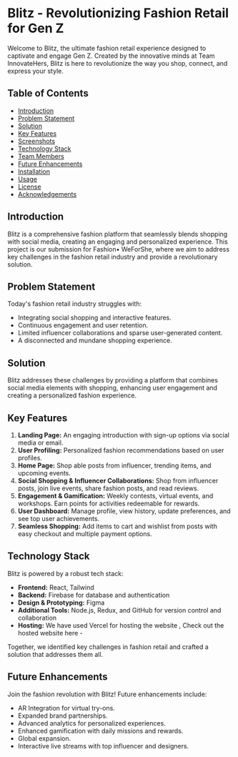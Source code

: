 # Blitz - Revolutionizing Fashion Retail for Gen Z

Welcome to Blitz, the ultimate fashion retail experience designed to captivate and engage Gen Z. Created by the innovative minds at Team InnovateHers, Blitz is here to revolutionize the way you shop, connect, and express your style.

## Table of Contents

- [Introduction](#introduction)
- [Problem Statement](#problem-statement)
- [Solution](#solution)
- [Key Features](#key-features)
- [Screenshots](#screenshots)
- [Technology Stack](#technology-stack)
- [Team Members](#team-members)
- [Future Enhancements](#future-enhancements)
- [Installation](#installation)
- [Usage](#usage)
- [License](#license)
- [Acknowledgements](#acknowledgements)

## Introduction

Blitz is a comprehensive fashion platform that seamlessly blends shopping with social media, creating an engaging and personalized experience. This project is our submission for Fashion• WeForShe, where we aim to address key challenges in the fashion retail industry and provide a revolutionary solution.

## Problem Statement

Today's fashion retail industry struggles with:
- Integrating social shopping and interactive features.
- Continuous engagement and user retention.
- Limited influencer collaborations and sparse user-generated content.
- A disconnected and mundane shopping experience.

## Solution

Blitz addresses these challenges by providing a platform that combines social media elements with shopping, enhancing user engagement and creating a personalized fashion experience.

## Key Features

1. **Landing Page:** An engaging introduction with sign-up options via social media or email.
2. **User Profiling:** Personalized fashion recommendations based on user profiles.
3. **Home Page:** Shop able posts from influencer, trending items, and upcoming events.
4. **Social Shopping & Influencer Collaborations:** Shop from influencer posts, join live events, share fashion posts, and read reviews.
5. **Engagement & Gamification:** Weekly contests, virtual events, and workshops. Earn points for activities redeemable for rewards.
6. **User Dashboard:** Manage profile, view history, update preferences, and see top user achievements.
7. **Seamless Shopping:** Add items to cart and wishlist from posts with easy checkout and multiple payment options.






## Technology Stack

Blitz is powered by a robust tech stack:
- **Frontend:** React, Tailwind
- **Backend:** Firebase for database and authentication
- **Design & Prototyping:** Figma
- **Additional Tools:** Node.js, Redux, and GitHub for version control and collaboration
- **Hosting:** We have used Vercel for hosting the website , Check out the hosted website here -





Together, we identified key challenges in fashion retail and crafted a solution that addresses them all.

## Future Enhancements

Join the fashion revolution with Blitz! Future enhancements include:
- AR Integration for virtual try-ons.
- Expanded brand partnerships.
- Advanced analytics for personalized experiences.
- Enhanced gamification with daily missions and rewards.
- Global expansion.
- Interactive live streams with top influencer and designers.

 









